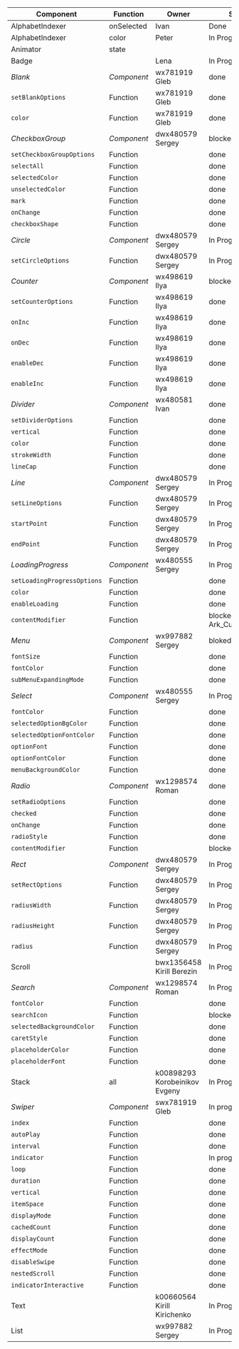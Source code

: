 | Component | Function | Owner | Status |
| --------- | -------- | ----- | ------ |
| AlphabetIndexer | onSelected | Ivan | Done |
| AlphabetIndexer | color | Peter | In Progress |
| Animator | state |  |  |
| Badge |      | Lena | In Progress |
|*Blank*| *Component* | wx781919 Gleb | done |
|`setBlankOptions`| Function | wx781919 Gleb | done |
|`color`| Function | wx781919 Gleb | done |
|*CheckboxGroup*| *Component* | dwx480579 Sergey | blocked |
|`setCheckboxGroupOptions`| Function | | done |
|`selectAll`| Function | | done |
|`selectedColor`| Function | | done |
|`unselectedColor`| Function | | done |
|`mark`| Function | | done |
|`onChange`| Function | | done |
|`checkboxShape`| Function | | done |
|*Circle*| *Component* | dwx480579 Sergey | In Progress |
|`setCircleOptions`| Function | dwx480579 Sergey | In Progress |
|*Counter*| *Component* | wx498619 Ilya | blocked |
|`setCounterOptions`| Function | wx498619 Ilya | done |
|`onInc`| Function | wx498619 Ilya | done |
|`onDec`| Function | wx498619 Ilya | done |
|`enableDec`| Function | wx498619 Ilya | done |
|`enableInc`| Function | wx498619 Ilya | done |
|*Divider*| *Component* | wx480581 Ivan | done |
|`setDividerOptions`| Function | | done |
|`vertical`| Function | | done |
|`color`| Function | | done |
|`strokeWidth`| Function | | done |
|`lineCap`| Function | | done |
|*Line*| *Component* | dwx480579 Sergey | In Progress |
|`setLineOptions`| Function | dwx480579 Sergey | In Progress |
|`startPoint`| Function | dwx480579 Sergey | In Progress |
|`endPoint`| Function | dwx480579 Sergey | In Progress |
|*LoadingProgress*|*Component*|wx480555 Sergey|In Progress|
|`setLoadingProgressOptions`|Function| |done|
|`color`|Function| |done|
|`enableLoading`|Function| |done|
|`contentModifier`|Function| |blocked by Ark_CustomObject|
|*Menu*| *Component* | wx997882 Sergey | bloked |
|`fontSize`| Function | | done |
|`fontColor`| Function | | done|
|`subMenuExpandingMode`| Function | | done |
|*Select*| *Component* | wx480555 Sergey | In Progress |
|`fontColor`| Function | | done |
|`selectedOptionBgColor`| Function | | done |
|`selectedOptionFontColor`| Function | | done |
|`optionFont`| Function | | done |
|`optionFontColor`| Function | | done |
|`menuBackgroundColor`| Function | | done |
|*Radio*| *Component* | wx1298574 Roman | done |
|`setRadioOptions`| Function | | done |
|`checked`| Function | | done |
|`onChange`| Function | | done |
|`radioStyle`| Function | | done |
|`contentModifier`| Function | | blocked |
|*Rect*| *Component* | dwx480579 Sergey | In Progress |
|`setRectOptions`| Function | dwx480579 Sergey | In Progress |
|`radiusWidth`| Function | dwx480579 Sergey | In Progress |
|`radiusHeight`| Function | dwx480579 Sergey | In Progress |
|`radius`| Function | dwx480579 Sergey | In Progress |
| Scroll | | bwx1356458 Kirill Berezin | In Progress |
|*Search*| *Component* | wx1298574 Roman | In Progress |
|`fontColor`| Function | | done |
|`searchIcon`| Function | | blocked |
|`selectedBackgroundColor`| Function | | done|
|`caretStyle`| Function | | done |
|`placeholderColor`| Function | | done |
|`placeholderFont`| Function | | done|
| Stack | all | k00898293 Korobeinikov Evgeny | In Progress |
|*Swiper*| *Component* | swx781919 Gleb | In progress |
|`index`| Function | | done |
|`autoPlay`| Function | | done |
|`interval`| Function | | done |
|`indicator`| Function | | In progress |
|`loop`| Function | | done |
|`duration`| Function | | done |
|`vertical`| Function | | done |
|`itemSpace`| Function | | done |
|`displayMode`| Function | | done |
|`cachedCount`| Function | | done |
|`displayCount`| Function | | done |
|`effectMode`| Function | | done |
|`disableSwipe`| Function | | done |
|`nestedScroll`| Function | | done |
|`indicatorInteractive`| Function | | done |
| Text |      | k00660564 Kirill Kirichenko | In Progress |
| List | | wx997882 Sergey| In Progress |


